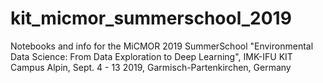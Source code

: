 # kit_micmor_summerschool_2019
Notebooks and info for the MiCMOR 2019 SummerSchool "Environmental Data Science: From Data Exploration to Deep Learning", IMK-IFU KIT Campus Alpin, Sept. 4 - 13 2019, Garmisch-Partenkirchen, Germany
